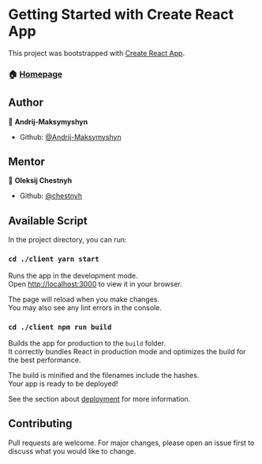 # Getting Started with Create React App

This project was bootstrapped with
[Create React App](https://github.com/facebook/create-react-app).

### 🏠 [Homepage](https://github.com/Andrij-Maksymyshyn/real-time-chat)

## Author

👤 **Andrij-Maksymyshyn**

- Github: [@Andrij-Maksymyshyn](https://github.com/Andrij-Maksymyshyn)

## Mentor

👤 **Oleksij Chestnyh**

- Github: [@chestnyh](https://github.com/chestnyh)

## Available Script

In the project directory, you can run:

### `cd ./client yarn start`

Runs the app in the development mode.\
Open [http://localhost:3000](http://localhost:3000) to view it in your browser.

The page will reload when you make changes.\
You may also see any lint errors in the console.

### `cd ./client npm run build`

Builds the app for production to the `build` folder.\
It correctly bundles React in production mode and optimizes the build for the best
performance.

The build is minified and the filenames include the hashes.\
Your app is ready to be deployed!

See the section about
[deployment](https://facebook.github.io/create-react-app/docs/deployment) for
more information.

## Contributing

Pull requests are welcome. For major changes, please open an issue first to
discuss what you would like to change.
